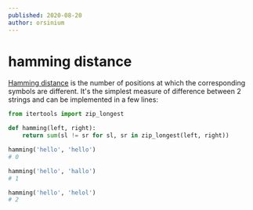 ```yaml
---
published: 2020-08-20
author: orsinium
---
```


# hamming distance

[Hamming distance](https://en.wikipedia.org/wiki/Hamming_distance) is the number of positions at which the corresponding symbols are different. It's the simplest measure of difference between 2 strings and can be implemented in a few lines:

```python
from itertools import zip_longest

def hamming(left, right):
    return sum(sl != sr for sl, sr in zip_longest(left, right))

hamming('hello', 'hello')
# 0

hamming('hello', 'hallo')
# 1

hamming('hello', 'helol')
# 2
```

